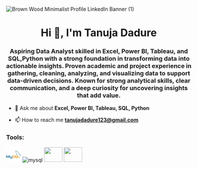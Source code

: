 ![Brown Wood Minimalist Profile LinkedIn Banner (1)](https://github.com/user-attachments/assets/ea89e09e-5617-4220-a4c1-86a3c3a9238f)
<h1 align="center">Hi 👋, I'm Tanuja Dadure</h1>
<h3 align="center">Aspiring Data Analyst skilled in Excel, Power BI, Tableau, and SQL,Python with a strong foundation in transforming data into actionable insights. Proven academic and project experience in gathering, cleaning, analyzing, and visualizing data to support data-driven decisions. Known for strong analytical skills, clear communication, and a deep curiosity for uncovering insights that add value.</h3>

- 💬 Ask me about **Excel, Power BI, Tableau, SQL, Python**

- 📫 How to reach me **tanujadadure123@gmail.com**

<h3 align="left">Tools:</h3>
<p align="left"> 
<img src="https://raw.githubusercontent.com/devicons/devicon/master/icons/mysql/mysql-original-wordmark.svg" alt="mysql" width="40" height="40"/>
<img src="https://download.logo.wine/logo/Microsoft_Excel/Microsoft_Excel-Logo.wine.png" alt="mysql" width="50" height="40"/>
<img src="https://info.railsentinel.co.uk/wp-content/uploads/2023/02/PowerBI-Logo.png" width="50" height="40"/>
<img src="https://webobjects2.cdw.com/is/image/CDW/3678930?$product-main$" width="50" height="40"/>


